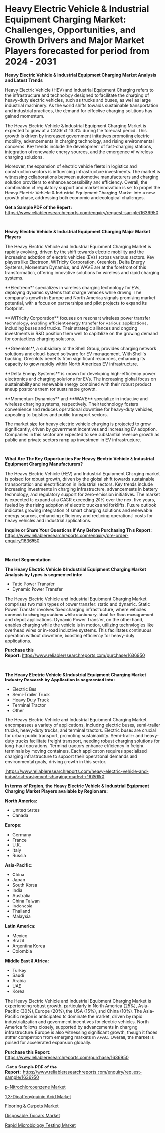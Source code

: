 <p><h1>Heavy Electric Vehicle & Industrial Equipment Charging Market: Challenges, Opportunities, and Growth Drivers and Major Market Players forecasted for period from 2024 - 2031</h1></p><p><strong>Heavy Electric Vehicle & Industrial Equipment Charging Market Analysis and Latest Trends</strong></p>
<p><p>Heavy Electric Vehicle (HEV) and Industrial Equipment Charging refers to the infrastructure and technology designed to facilitate the charging of heavy-duty electric vehicles, such as trucks and buses, as well as large industrial machinery. As the world shifts towards sustainable transportation and industrial practices, the demand for effective charging solutions has gained momentum.</p><p>The Heavy Electric Vehicle & Industrial Equipment Charging Market is expected to grow at a CAGR of 13.3% during the forecast period. This growth is driven by increased government initiatives promoting electric mobility, advancements in charging technology, and rising environmental concerns. Key trends include the development of fast-charging stations, integration of renewable energy sources, and the emergence of wireless charging solutions. </p><p>Moreover, the expansion of electric vehicle fleets in logistics and construction sectors is influencing infrastructure investments. The market is witnessing collaborations between automotive manufacturers and charging solution providers to enhance accessibility and efficiency. Overall, the combination of regulatory support and market innovation is set to propel the Heavy Electric Vehicle & Industrial Equipment Charging Market into a new growth phase, addressing both economic and ecological challenges.</p></p>
<p><strong>Get a Sample PDF of the Report:&nbsp;</strong> <a href="https://www.reliableresearchreports.com/enquiry/request-sample/1636950">https://www.reliableresearchreports.com/enquiry/request-sample/1636950</a></p>
<p>&nbsp;</p>
<p><strong>Heavy Electric Vehicle & Industrial Equipment Charging Major Market Players</strong></p>
<p><p>The Heavy Electric Vehicle and Industrial Equipment Charging Market is rapidly evolving, driven by the shift towards electric mobility and the increasing adoption of electric vehicles (EVs) across various sectors. Key players like Electreon, WiTricity Corporation, Greenlots, Delta Energy Systems, Momentum Dynamics, and WAVE are at the forefront of this transformation, offering innovative solutions for wireless and rapid charging systems.</p><p>**Electreon** specializes in wireless charging technology for EVs, deploying dynamic systems that charge vehicles while driving. The company's growth in Europe and North America signals promising market potential, with a focus on partnerships and pilot projects to expand its footprint.</p><p>**WiTricity Corporation** focuses on resonant wireless power transfer technology, enabling efficient energy transfer for various applications, including buses and trucks. Their strategic alliances and ongoing investments in R&D position them well to capitalize on the growing demand for contactless charging solutions.</p><p>**Greenlots**, a subsidiary of the Shell Group, provides charging network solutions and cloud-based software for EV management. With Shell's backing, Greenlots benefits from significant resources, enhancing its capacity to grow rapidly within North America’s EV infrastructure.</p><p>**Delta Energy Systems** is known for developing high-efficiency power electronics and charging solutions for EVs. The increasing global focus on sustainability and renewable energy combined with their robust product lineup positions them for sustainable growth.</p><p>**Momentum Dynamics** and **WAVE** specialize in inductive and wireless charging systems, respectively. Their technology fosters convenience and reduces operational downtime for heavy-duty vehicles, appealing to logistics and public transport sectors.</p><p>The market size for heavy electric vehicle charging is projected to grow significantly, driven by government incentives and increasing EV adoption. Companies in this sector are expected to see substantial revenue growth as public and private sectors ramp up investment in EV infrastructure.</p></p>
<p>&nbsp;</p>
<p><strong>What Are The Key Opportunities For Heavy Electric Vehicle & Industrial Equipment Charging Manufacturers?</strong></p>
<p><p>The Heavy Electric Vehicle (HEV) and Industrial Equipment Charging market is poised for robust growth, driven by the global shift towards sustainable transportation and electrification in industrial sectors. Key trends include increasing investments in charging infrastructure, advancements in battery technology, and regulatory support for zero-emission initiatives. The market is expected to expand at a CAGR exceeding 20% over the next five years, fueled by the rising adoption of electric trucks and forklifts. Future outlook indicates growing integration of smart charging solutions and renewable energy sources, enhancing efficiency and reducing operational costs for heavy vehicles and industrial applications.</p></p>
<p><strong>Inquire or Share Your Questions If Any Before Purchasing This Report:</strong> <a href="https://www.reliableresearchreports.com/enquiry/pre-order-enquiry/1636950">https://www.reliableresearchreports.com/enquiry/pre-order-enquiry/1636950</a></p>
<p>&nbsp;</p>
<p><strong>Market Segmentation</strong></p>
<p><strong>The Heavy Electric Vehicle & Industrial Equipment Charging Market Analysis by types is segmented into:</strong></p>
<p><ul><li>Tatic Power Transfer</li><li>Dynamic Power Transfer</li></ul></p>
<p><p>The Heavy Electric Vehicle and Industrial Equipment Charging Market comprises two main types of power transfer: static and dynamic. Static Power Transfer involves fixed charging infrastructure, where vehicles connect to charging stations while stationary, ideal for fleet management and depot applications. Dynamic Power Transfer, on the other hand, enables charging while the vehicle is in motion, utilizing technologies like overhead wires or in-road inductive systems. This facilitates continuous operation without downtime, boosting efficiency for heavy-duty applications.</p></p>
<p><strong>Purchase this Report:&nbsp;</strong><a href="https://www.reliableresearchreports.com/purchase/1636950">https://www.reliableresearchreports.com/purchase/1636950</a></p>
<p>&nbsp;</p>
<p><strong>The Heavy Electric Vehicle & Industrial Equipment Charging Market Industry Research by Application is segmented into:</strong></p>
<p><ul><li>Electric Bus</li><li>Semi-Trailer Truck</li><li>Heavy Duty Truck</li><li>Terminal Tractor</li><li>Other</li></ul></p>
<p><p>The Heavy Electric Vehicle and Industrial Equipment Charging Market encompasses a variety of applications, including electric buses, semi-trailer trucks, heavy-duty trucks, and terminal tractors. Electric buses are crucial for urban public transport, promoting sustainability. Semi-trailer and heavy-duty trucks facilitate freight transport, needing robust charging solutions for long-haul operations. Terminal tractors enhance efficiency in freight terminals by moving containers. Each application requires specialized charging infrastructure to support their operational demands and environmental goals, driving growth in this sector.</p></p>
<p><a href="https://www.reliableresearchreports.com/heavy-electric-vehicle-and-industrial-equipment-charging-market-r1636950">&nbsp;https://www.reliableresearchreports.com/heavy-electric-vehicle-and-industrial-equipment-charging-market-r1636950</a></p>
<p><strong>In terms of Region, the Heavy Electric Vehicle & Industrial Equipment Charging Market Players available by Region are:</strong></p>
<p>
    <p> <strong> North America: </strong>
        <ul>
            <li>United States</li>
            <li>Canada</li>
        </ul>
        </p> 
    <p> <strong> Europe: </strong>
        <ul>
            <li>Germany</li>
            <li>France</li>
            <li>U.K.</li>
            <li>Italy</li>
            <li>Russia</li>
        </ul>
        </p> 
    <p> <strong> Asia-Pacific: </strong>
        <ul>
            <li>China</li>
            <li>Japan</li>
            <li>South Korea</li>
            <li>India</li>
            <li>Australia</li>
            <li>China Taiwan</li>
            <li>Indonesia</li>
            <li>Thailand</li>
            <li>Malaysia</li>
        </ul>
        </p> 
    <p> <strong> Latin America: </strong>
        <ul>
            <li>Mexico</li>
            <li>Brazil</li>
            <li>Argentina Korea</li>
            <li>Colombia</li>
        </ul>
        </p> 
    <p> <strong> Middle East & Africa: </strong>
        <ul>
            <li>Turkey</li>
            <li>Saudi</li>
            <li>Arabia</li>
            <li>UAE</li>
            <li>Korea</li>
        </ul>
    </p>
    </p>
<p><p>The Heavy Electric Vehicle and Industrial Equipment Charging Market is experiencing robust growth, particularly in North America (25%), Asia-Pacific (30%), Europe (20%), the USA (15%), and China (10%). The Asia-Pacific region is anticipated to dominate the market, driven by rapid industrialization and government incentives for electric vehicles. North America follows closely, supported by advancements in charging infrastructure. Europe is also witnessing significant growth, though it faces stiffer competition from emerging markets in APAC. Overall, the market is poised for accelerated expansion globally.</p></p>
<p><strong>Purchase this Report: </strong><a href="https://www.reliableresearchreports.com/purchase/1636950">https://www.reliableresearchreports.com/purchase/1636950</a></p>
<p>&nbsp;<strong>Get a Sample PDF of the Report:&nbsp;&nbsp;</strong><a href="https://www.reliableresearchreports.com/enquiry/request-sample/1636950">https://www.reliableresearchreports.com/enquiry/request-sample/1636950</a></p>
<p><strong></strong></p>
<p><p><a href="https://medium.com/@lwfazri_11682/p-nitrochlorobenzene-market-share-and-new-trends-analysis-by-its-type-application-end-use-and-e656f8b49f75">p-Nitrochlorobenzene Market</a></p><p><a href="https://medium.com/@lwfazri_11682/1-3-dicaffeoylquinic-acid-market-a-global-and-regional-analysis-focus-on-region-country-level-3c88eb407636">1,3-Dicaffeoylquinic Acid Market</a></p><p><a href="https://issuu.com/reportprime-2/docs/flooring-carpets-market-size-2030.p_3c46cc1757c850">Flooring & Carpets Market</a></p><p><a href="https://www.linkedin.com/pulse/market-forecast-global-disposable-trocars-trends-impact-ya0uc">Disposable Trocars Market</a></p><p><a href="https://www.linkedin.com/pulse/global-market-pulse-trends-growth-analysis-rapid-microbiology-jmg0e?trackingId=NEXc8rfnTu6pj1n1%2FDOHyw%3D%3D">Rapid Microbiology Testing Market</a></p></p>